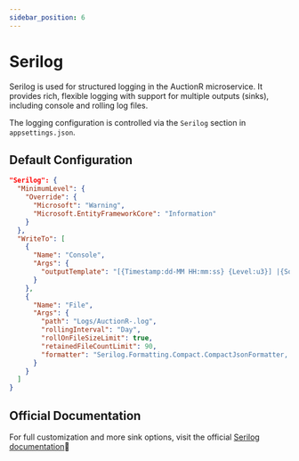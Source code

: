```yaml
---
sidebar_position: 6
---
```


# Serilog

Serilog is used for structured logging in the AuctionR microservice. It provides rich, flexible logging with support for multiple outputs (sinks), including console and rolling log files.

The logging configuration is controlled via the `Serilog` section in `appsettings.json`.

## Default Configuration

```json
"Serilog": {
  "MinimumLevel": {
    "Override": {
      "Microsoft": "Warning",
      "Microsoft.EntityFrameworkCore": "Information"
    }
  },
  "WriteTo": [
    {
      "Name": "Console",
      "Args": {
        "outputTemplate": "[{Timestamp:dd-MM HH:mm:ss} {Level:u3}] |{SourceContext}| {NewLine}{Message:lj}{NewLine}{Exception}"
      }
    },
    {
      "Name": "File",
      "Args": {
        "path": "Logs/AuctionR-.log",
        "rollingInterval": "Day",
        "rollOnFileSizeLimit": true,
        "retainedFileCountLimit": 90,
        "formatter": "Serilog.Formatting.Compact.CompactJsonFormatter, Serilog.Formatting.Compact"
      }
    }
  ]
}
```

## Official Documentation

For full customization and more sink options, visit the official [Serilog documentation](https://serilog.net)🔗
